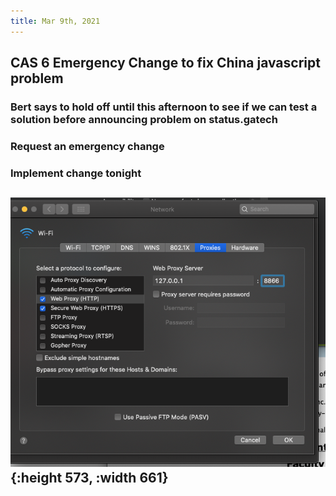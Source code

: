 ```yaml
---
title: Mar 9th, 2021
---
```


## CAS 6 Emergency Change to fix China javascript problem
### Bert says to hold off until this afternoon to see if we can test a solution before announcing problem on status.gatech
### Request an emergency change
### Implement change tonight
## ![image.png](../assets/journals_2021_03_09_1615307866289_0.png){:height 573, :width 661}
